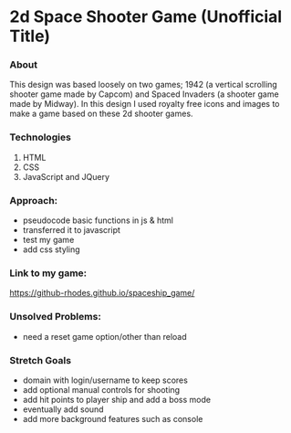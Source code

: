 # 2d Space Shooter Game (Unofficial Title)

### About

This design was based loosely on two games; 1942 (a vertical scrolling shooter game made by Capcom) and Spaced Invaders (a shooter game made by Midway). In this design I used royalty free icons and images to make a game based on these 2d shooter games.

### Technologies

1. HTML
2. CSS
3. JavaScript and JQuery

### Approach:

- pseudocode basic functions in js & html
- transferred it to javascript
- test my game
- add css styling

### Link to my game:

https://github-rhodes.github.io/spaceship_game/

### Unsolved Problems:

- need a reset game option/other than reload

### Stretch Goals

- domain with login/username to keep scores
- add optional manual controls for shooting
- add hit points to player ship and add a boss mode
- eventually add sound
- add more background features such as console
